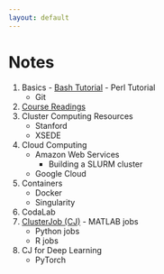 ```yaml
---
layout: default 
---
```


# [](#notes)Notes

1.  Basics
        - [Bash Tutorial](bash-tutorial)
        - Perl Tutorial
    - Git
1.  [Course Readings](readings)
1.  Cluster Computing Resources
    - Stanford
    - XSEDE
1.  Cloud Computing
    - Amazon Web Services
        - Building a SLURM cluster
    - Google Cloud
1.  Containers
    - Docker
    - Singularity
1.  CodaLab
1.  [ClusterJob (CJ)](http://clusterjob.org)
        - MATLAB jobs
    - Python jobs
    - R jobs
1.  CJ for Deep Learning
    - PyTorch
